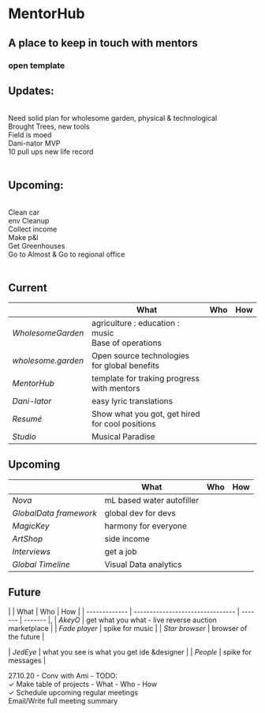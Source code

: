# MentorHub
## A place to keep in touch with mentors
### open template

## Updates:<br>
<br>
  Need solid plan for wholesome garden, physical & technological<br>
  Brought Trees, new tools<br>
  Field is moed<br>
  Dani-nator MVP<br>
  10 pull ups new life record<br>
<br>

## Upcoming:<br>
<br>
  Clean car<br>
  env Cleanup <br>
  Collect income<br>
  Make p&l<br>
  Get Greenhouses<br>
  Go to Almost & Go to regional office <br>
<br>

## Current
|    | What | Who | How |
| ------------- | ------------- | ------- | ------- |
| *WholesomeGarden*  | agriculture : education : music <br> Base of operations  |
| *wholesome.garden*   | Open source technologies for global benefits  |
| *MentorHub*  | template for traking progress with mentors  |
| *Dani-lator*  | easy lyric translations  |
| *Resumé*  | Show what you got, get hired for cool positions     |
| *Studio* | Musical Paradise |

## Upcoming
|    | What | Who | How |
| ------------- | ------------- | ------- | ------- |
| *Nova*  | mL based water autofiller  |
| *GlobalData framework*   | global dev for devs  |
| *MagicKey*  | harmony for everyone  |
| *ArtShop*  | side income  |
| *Interviews* | get a job |
| *Global Timeline* | Visual Data analytics |


## Future
|    | What | Who | How |
| ------------- | -------------------------------- | ------- | ------- |,
| *AkeyO*  | get what you what - live reverse auction marketplace     |
| *Fade player*  | spike for music  |
| *Star browser*  | browser of the future  |

| *JedEye* | what you see is what you get ide &designer |
| *People*  | spike for messages  |


27.10.20 - Conv with Ami - TODO:<br>
✓ Make table of projects - What - Who - How<br>
✓ Schedule upcoming regular meetings<br>
Email/Write full meeting summary<br>
